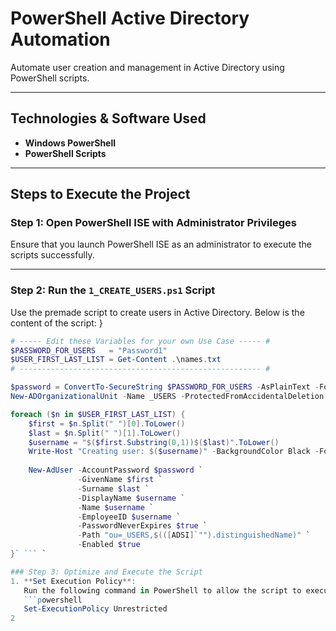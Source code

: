 # PowerShell Active Directory Automation  
Automate user creation and management in Active Directory using PowerShell scripts.

---

## Technologies & Software Used  
- **Windows PowerShell**  
- **PowerShell Scripts**

---

## Steps to Execute the Project

### Step 1: Open PowerShell ISE with Administrator Privileges  
Ensure that you launch PowerShell ISE as an administrator to execute the scripts successfully.

---

### Step 2: Run the `1_CREATE_USERS.ps1` Script  
Use the premade script to create users in Active Directory. Below is the content of the script:
}
```powershell
# ----- Edit these Variables for your own Use Case ----- #
$PASSWORD_FOR_USERS   = "Password1"
$USER_FIRST_LAST_LIST = Get-Content .\names.txt
# ------------------------------------------------------ #

$password = ConvertTo-SecureString $PASSWORD_FOR_USERS -AsPlainText -Force
New-ADOrganizationalUnit -Name _USERS -ProtectedFromAccidentalDeletion $false

foreach ($n in $USER_FIRST_LAST_LIST) {
    $first = $n.Split(" ")[0].ToLower()
    $last = $n.Split(" ")[1].ToLower()
    $username = "$($first.Substring(0,1))$($last)".ToLower()
    Write-Host "Creating user: $($username)" -BackgroundColor Black -ForegroundColor Cyan
    
    New-AdUser -AccountPassword $password `
               -GivenName $first `
               -Surname $last `
               -DisplayName $username `
               -Name $username `
               -EmployeeID $username `
               -PasswordNeverExpires $true `
               -Path "ou=_USERS,$(([ADSI]`"").distinguishedName)" `
               -Enabled $true
}` ``` `

### Step 3: Optimize and Execute the Script
1. **Set Execution Policy**:  
   Run the following command in PowerShell to allow the script to execute:  
   ```powershell
   Set-ExecutionPolicy Unrestricted
2


